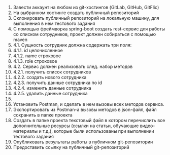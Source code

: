 1. Завести аккаунт на любом из git-хостингов (GitLab, GitHub, GitFlic)
2. На выбранном хостинге создать публичный репозиторий
3. Склонировать публичный репозиторий на локальную машину, для выполнения в нем тестового задания
4. С помощью фреймворка spring-boot создать rest-сервис для работы со списком сотрудников, проект должен собираться с помощью maven
5. 4.1. Сущность сотрудник должна содержать три поля:
6. 4.1.1. id целочисленное
7. 4.1.2. name строковое
8. 4.1.3. role строковое
9. 4.2. Сервис должен реализовать след. набор методов
10. 4.2.1. получить список сотрудников
11. 4.2.2. создать нового сотрудника
12. 4.2.3. получить данные сотрудника по id
13. 4.2.4. изменить данные сотрудника
14. 4.2.5. удалить данные сотрудника
15. 
16. Установить Postman, и сделать в нем вызовы всех методов сервиса.
17. Экспортировать из Postman-a вызовы методов в json-файл, файл сохранить в папке проекта
18. Создать в папке проекта текстовый файл в котором перечислить все дополнительные ресурсы (ссылки на статьи, обучающие видео-материалы и т.д.), которые были использованы при выполнении тестового задания
19. Опубликовать результаты работы в публичном git-репозитории
20. Предоставить ссылку на публичный git-репозиторий
